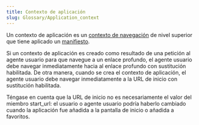 ```yaml
---
title: Contexto de aplicación
slug: Glossary/Application_context
---
```


Un contexto de aplicación es un [contexto de navegación](/es/docs/Glossary/Browsing_context) de nivel superior que tiene aplicado un [manifiesto](/es/docs/Web/Progressive_web_apps/Manifest).

Si un contexto de aplicación es creado como resultado de una petición al agente usuario para que navegue a un enlace profundo, el agente usuario debe navegar inmediatamente hacia al enlace profundo con sustitución habilitada. De otra manera, cuando se crea el contexto de aplicación, el agente usuario debe navegar inmediatamente a la URL de inicio con sustitución habilitada.

Téngase en cuenta que la URL de inicio no es necesariamente el valor del miembro start_url: el usuario o agente usuario podría haberlo cambiado cuando la aplicación fue añadida a la pantalla de inicio o añadida a favoritos.
